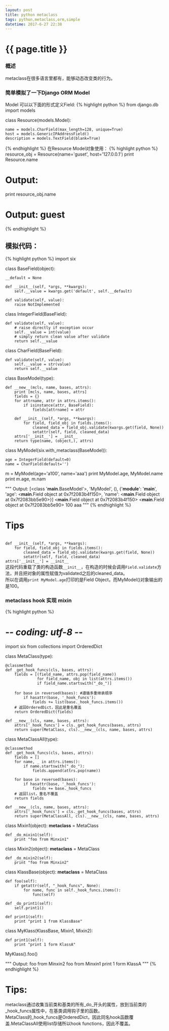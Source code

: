 ```yaml
---
layout: post
title: python metaclass
tags: python,metaclass,orm,simple
datetime: 2017-6-27 22:38
---
```


{{ page.title }}
================

### 概述
metaclass在很多语言里都有，能够动态改变类的行为。

### 简单模拟了一下Django ORM Model
Model 可以以下面的形式定义Field:
{% highlight python %}
from django.db import models


class Resource(models.Model):

    name = models.CharField(max_length=128, unique=True)
    host = models.GenericIPAddressField()
    description = models.TextField(blank=True)
{% endhighlight %}
在Resource Model对象使用：
{% highlight python %}
resource_obj = Resource(name='guset', host='127.0.0.1')
print Resource.name
# Output: <CharField object>
print resource_obj.name
# Output: guest
{% endhighlight %}

## 模拟代码：
{% highlight python %}
import six


class BaseField(object):

    __default = None

    def __init__(self, *args, **kwargs):
        self.__value = kwargs.get('default', self.__default)

    def validate(self, value):
        raise NotImplemented


class IntegerField(BaseField):

    def validate(self, value):
        # raise directly if exception occur
        self.__value = int(value)
        # simply return clean value after validate
        return self.__value


class CharField(BaseField):

    def validate(self, value):
        self.__value = str(value)
        return self.__value


class BaseModel(type):

    def __new__(mcls, name, bases, attrs):
        print [mcls, name, bases, attrs]
        fields = {}
        for attrname, attr in attrs.items():
            if isinstance(attr, BaseField):
                fields[attrname] = attr

        def __init__(self, *args, **kwargs):
            for field, field_obj in fields.items():
                cleaned_data = field_obj.validate(kwargs.get(field, None))
                setattr(self, field, cleaned_data)
        attrs['__init__'] = __init__
        return type(name, (object,), attrs)


class MyModel(six.with_metaclass(BaseModel)):

    age = IntegerField(default=0)
    name = CharField(default='')


m = MyModel(age='a100', name='aaa')
print MyModel.age, MyModel.name
print m.age, m.nam

"""
Output:
[<class '__main__.BaseModel'>, 'MyModel', (), {'__module__': '__main__', 'age': <__main__.Field object at 0x7f2083b4f150>, 'name': <__main__.Field object at 0x7f2083bb5e90>}]
<__main__.Field object at 0x7f2083b4f150> <__main__.Field object at 0x7f2083bb5e90>
100 aaa
"""
{% endhighlight %}

# Tips
<code>
def __init__(self, *args, **kwargs):
    for field, field_obj in fields.items():
        cleaned_data = field_obj.validate(kwargs.get(field, None))
        setattr(self, field, cleaned_data)
attrs['__init__'] = __init__
</code>
这段代码重载了类的构造函数<code>__init__</code>，在构造的时候会调用<code>Field.validate</code>方法，并且把对象的属性赋值为validated之后的cleaned_data。<br/>
所以在调用<code>print MyModel.age</code>打印的是Field Object，而MyModel()对象输出的是100。

### metaclass hook 实现 mixin
{% highlight python %}
# -*- coding: utf-8 -*-
import six
from collections import OrderedDict

class MetaClass(type):
    
    @classmethod
    def _get_hook_funcs(cls, bases, attrs):
        fields = [(field_name, attrs.pop(field_name))
                  for field_name, obj in list(attrs.items())
                  if field_name.startswith("_do_")]

        for base in reversed(bases): #遵循多重继承顺序
            if hasattr(base, '_hook_funcs'):
                fields += list(base._hook_funcs.items())
        # 返回OrderedDict，因此是重名覆盖
        return OrderedDict(fields)
    
    def __new__(cls, name, bases, attrs):
        attrs['_hook_funcs'] = cls._get_hook_funcs(bases, attrs)
        return super(MetaClass, cls).__new__(cls, name, bases, attrs)
    
class MetaClassAll(type):
    
    @classmethod
    def _get_hook_funcs(cls, bases, attrs):
        fields = []
        for name, _ in attrs.items():
            if name.startswith("_do_"):
                fields.append(attrs.pop(name))

        for base in reversed(bases):
            if hasattr(base, '_hook_funcs'):
                fields += base._hook_funcs
        # 返回list，重名不覆盖
        return fields
    
    def __new__(cls, name, bases, attrs):
        attrs['_hook_funcs'] = cls._get_hook_funcs(bases, attrs)
        return super(MetaClassAll, cls).__new__(cls, name, bases, attrs)


class Mixin1(object):
    __metaclass__ = MetaClass
    
    def _do_mixin1(self):
        print "foo from Minxin1"
    
class Mixin2(object):
    __metaclass__ = MetaClass
    
    def _do_mixin2(self):
        print "foo from Minxin2"

class KlassBase(object):
    __metaclass__ = MetaClass

    def foo(self):
        if getattr(self, "_hook_funcs", None):
            for name, func in self._hook_funcs.items():
                func(self)
    
    def _do_print1(self):
        self.print1()
    
    def print1(self):
        print "print 1 from KlassBase"
    
class MyKlass(KlassBase, Mixin1, Mixin2):
    
    def print1(self):
        print "print 1 form KlassA"

MyKlass().foo()

"""
Output:
foo from Minxin2
foo from Minxin1
print 1 form KlassA
"""
{% endhighlight %}
# Tips:
metaclass通过收集当前类和基类的所有_do_开头的属性，放到当前类的_hook_funcs属性中，在基类调用钩子里的函数。<br/>
MetaClass的_hook_funcs是OrderedDict，因此同名hook函数覆盖.MetaClassAll使用list存储所以hook functions，因此不覆盖。